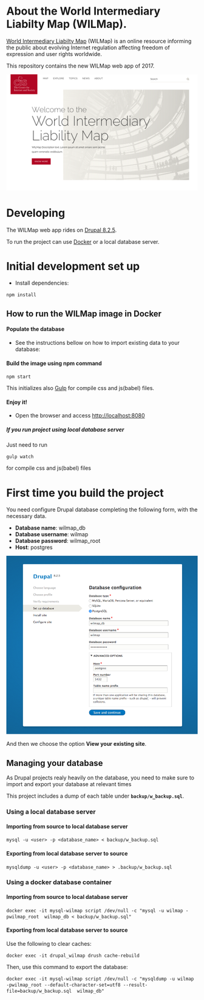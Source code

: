 # About the World Intermediary Liabilty Map (WILMap).
[World Intermediary Liabilty Map](http://cyberlaw.stanford.edu/our-work/projects/world-intermediary-liability-map-wilmap) (WILMap) is an online resource informing the public about evolving Internet regulation affecting freedom of expression and user rights worldwide.

This repository contains the new WILMap web app of 2017.

![Cover picture](/code/themes/wilmap/screenshot.png?raw=true "Cover Home page")

# Developing

The WILMap web app rides on [Drupal 8.2.5](https://www.drupal.org/project/drupal/releases/8.2.5).

To run the project can use [Docker](https://www.docker.com/) or a local database server.

# Initial development set up
- Install dependencies:
```
npm install
```

## How to run the WILMap image in Docker
#### Populate the database
 * See the instructions bellow on how to import existing data to your database:

#### Build the image using npm command
 ```
 npm start
 ```
 This initializes also [Gulp](http://gulpjs.com/) for compile css and js(babel) files.

#### Enjoy it!
   * Open the browser and access [http://localhost:8080](http://localhost:8080)

##### If you run project using local database server
Just need to run  
```
gulp watch
```
for compile css and js(babel) files


# First time you build the project
You need configure Drupal database completing the following form, with the necessary data.

- **Database name**: wilmap_db
- **Database username**: wilmap
- **Database password**: wilmap_root
- **Host**: postgres

![Cover picture](/assets/first_step.png?raw=true "Form")

And then we choose the option **View your existing site**.


## Managing your database

As Drupal projects realy heavily on the database, you need to make sure to import and export your database at relevant times

This project includes a dump of each table under **`backup/w_backup.sql`**.

### Using a local database server

#### Importing from source to local database server

```
mysql -u <user> -p <database_name> < backup/w_backup.sql
```

#### Exporting from local database server to source

```
mysqldump -u <user> -p <database_name> > .backup/w_backup.sql
```

### Using a docker database container

#### Importing from source to local database server

```
docker exec -it mysql-wilmap script /dev/null -c "mysql -u wilmap -pwilmap_root  wilmap_db < backup/w_backup.sql"
```

#### Exporting from local database server to source

Use the following to clear caches:

```
docker exec -it drupal_wilmap drush cache-rebuild
```

Then, use this command to export the database:

```
docker exec -it mysql-wilmap script /dev/null -c "mysqldump -u wilmap -pwilmap_root --default-character-set=utf8 --result-file=backup/w_backup.sql  wilmap_db"
```

